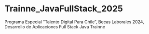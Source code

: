 # Trainne_JavaFullStack_2025
Programa Especial “Talento Digital Para Chile”, Becas Laborales 2024, Desarrollo de Aplicaciones Full Stack Java Trainne
